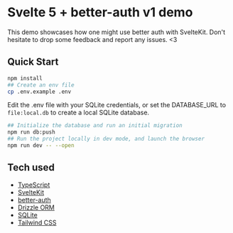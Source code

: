 # Svelte 5 + better-auth v1 demo

This demo showcases how one might use better auth with SvelteKit.
Don't hesitate to drop some feedback and report any issues. <3

## Quick Start

```bash
npm install
## Create an env file
cp .env.example .env
```

Edit the .env file with your SQLite credentials, or set the DATABASE_URL to `file:local.db` to create a local SQLite database.

```bash
## Initialize the database and run an initial migration
npm run db:push
## Run the project locally in dev mode, and launch the browser
npm run dev -- --open
```

## Tech used

- [TypeScript](https://www.typescriptlang.org/)
- [SvelteKit](https://kit.svelte.dev/)
- [better-auth](https://better-auth.vercel.app/)
- [Drizzle ORM](https://orm.drizzle.team/)
- [SQLite](https://www.sqlite.org/)
- [Tailwind CSS](https://tailwindcss.com/)
